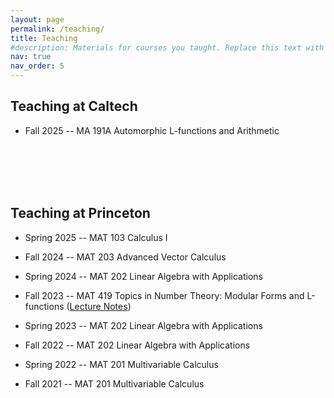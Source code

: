 ```yaml
---
layout: page
permalink: /teaching/
title: Teaching
#description: Materials for courses you taught. Replace this text with your description.
nav: true
nav_order: 5
---
```


## Teaching at Caltech

* Fall 2025 -- MA 191A Automorphic L-functions and Arithmetic 

<br><br><br><br>

## Teaching at Princeton 

* Spring 2025 -- MAT 103 Calculus I

* Fall 2024 -- MAT 203 Advanced Vector Calculus

* Spring 2024 -- MAT 202 Linear Algebra with Applications

* Fall 2023 -- MAT 419 Topics in Number Theory: Modular Forms and L-functions ([Lecture Notes](https://www.dropbox.com/scl/fi/yn7zlql2hjh3e5wcx236u/MAT-419.pdf?rlkey=jauabb5w7rhdptfsl0l94o6zj&st=mn047alx&dl=0))

* Spring 2023 -- MAT 202 Linear Algebra with Applications

* Fall 2022 -- MAT 202 Linear Algebra with Applications

* Spring 2022 -- MAT 201 Multivariable Calculus

* Fall 2021 -- MAT 201 Multivariable Calculus


